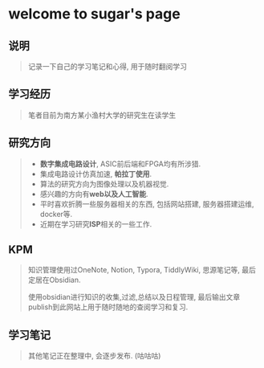 # welcome to sugar's page
## 说明
> 记录一下自己的学习笔记和心得, 用于随时翻阅学习

## 学习经历
> 笔者目前为南方某小渔村大学的研究生在读学生

## 研究方向
> - **数字集成电路设计**, ASIC前后端和FPGA均有所涉猎. 
> - 集成电路设计仿真加速, **帕拉丁使用**. 
> - 算法的研究方向为图像处理以及机器视觉. 
> - 感兴趣的方向有**web以及人工智能**. 
> - 平时喜欢折腾一些服务器相关的东西, 包括网站搭建, 服务器搭建运维, docker等.
> - 近期在学习研究**ISP**相关的一些工作.

## KPM
> 知识管理使用过OneNote, Notion, Typora, TiddlyWiki, 思源笔记等, 最后定居在Obsidian.
> 
> 使用obsidian进行知识的收集,过滤,总结以及日程管理, 最后输出文章publish到此网站上用于随时随地的查阅学习和复习. 

## 学习笔记
> 其他笔记正在整理中, 会逐步发布. (咕咕咕)



